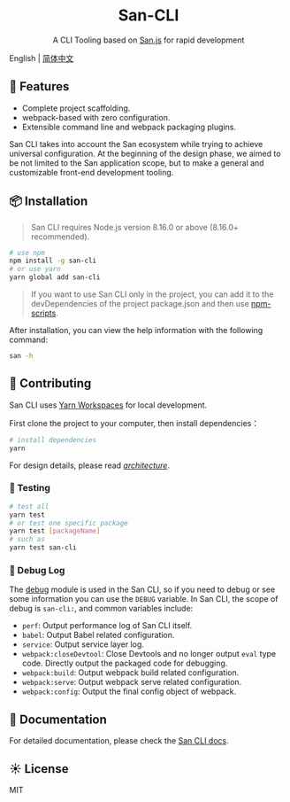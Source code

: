 <h1 align="center">San-CLI</h1>

<div align="center">
A CLI Tooling based on <a href="https://baidu.github.io/san/">San.js</a> for rapid development

</div>

English | [简体中文](./README-zh_CN.md)

## 🎉 Features

-   Complete project scaffolding.
-   webpack-based with zero configuration.
-   Extensible command line and webpack packaging plugins.

San CLI takes into account the San ecosystem while trying to achieve universal configuration. At the beginning of the design phase, we aimed to be not limited to the San application scope, but to make a general and customizable front-end development tooling.

## 📦 Installation

> San CLI requires Node.js version 8.16.0 or above (8.16.0+ recommended).

```bash
# use npm
npm install -g san-cli
# or use yarn
yarn global add san-cli
```

> If you want to use San CLI only in the project, you can add it to the devDependencies of the project package.json and then use [npm-scripts](https://docs.npmjs.com/misc/scripts).

After installation, you can view the help information with the following command:

```bash
san -h
```

## 🤝 Contributing

San CLI uses [Yarn Workspaces](https://classic.yarnpkg.com/en/docs/workspaces/) for local development.

First clone the project to your computer, then install dependencies：

```bash
# install dependencies
yarn
```

For design details, please read _[architecture](./docs/architecture.md)_.

### 🔨 Testing

```bash
# test all
yarn test
# or test one specific package
yarn test [packageName]
# such as
yarn test san-cli
```

### 🐛 Debug Log

The [debug](https://npmjs.org/package/debug) module is used in the San CLI, so if you need to debug or see some information you can use the `DEBUG` variable. In San CLI, the scope of debug is `san-cli:`, and common variables include:

-   `perf`: Output performance log of San CLI itself.
-   `babel`: Output Babel related configuration.
-   `service`: Output service layer log.
-   `webpack:closeDevtool`: Close Devtools and no longer output `eval` type code. Directly output the packaged code for debugging.
-   `webpack:build`: Output webpack build related configuration.
-   `webpack:serve`: Output webpack serve related configuration.
-   `webpack:config`: Output the final config object of webpack.

## 📝 Documentation

For detailed documentation, please check the [San CLI docs](./docs/README.md).

## ☀️ License

MIT
